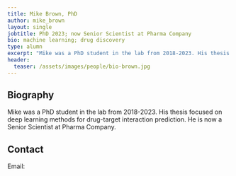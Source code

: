 ```yaml
---
title: Mike Brown, PhD
author: mike_brown
layout: single
jobtitle: PhD 2023; now Senior Scientist at Pharma Company
bio: machine learning; drug discovery
type: alumn
excerpt: "Mike was a PhD student in the lab from 2018-2023. His thesis focused  on deep learning methods for drug-target interaction prediction. He is  now a Senior Scien"
header:
  teaser: /assets/images/people/bio-brown.jpg
---
```


## Biography

Mike was a PhD student in the lab from 2018-2023. His thesis focused  on deep learning methods for drug-target interaction prediction. He is  now a Senior Scientist at Pharma Company.


## Contact

Email: [](mailto:)

